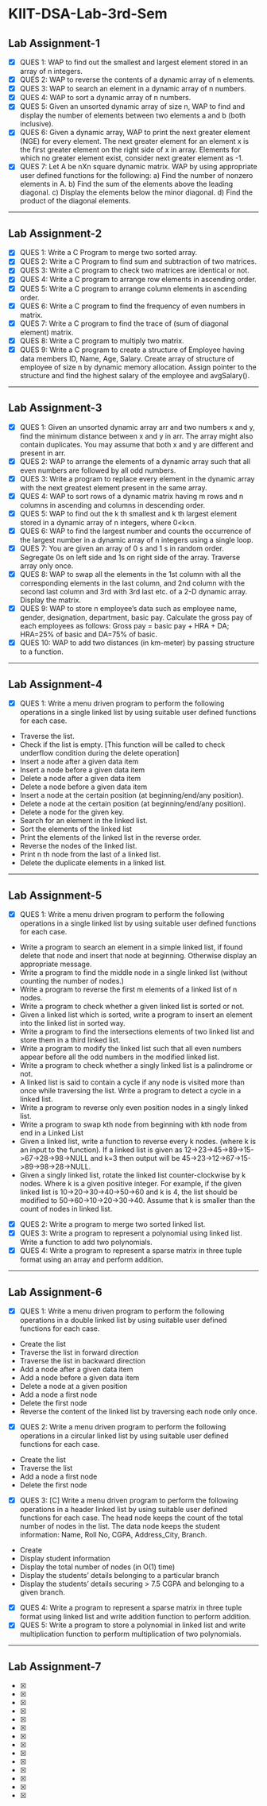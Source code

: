 # KIIT-DSA-Lab-3rd-Sem

## Lab Assignment-1

- [x] QUES 1: WAP to find out the smallest and largest element stored in an array of n integers.
- [x] QUES 2: WAP to reverse the contents of a dynamic array of n elements.
- [x] QUES 3: WAP to search an element in a dynamic array of n numbers.
- [x] QUES 4: WAP to sort a dynamic array of n numbers. 
- [x] QUES 5: Given an unsorted dynamic array of size n, WAP to find and display the number of elements between two elements a and b (both inclusive).
- [x] QUES 6: Given a dynamic array, WAP to print the next greater element (NGE) for every element. The next greater element for an element x is the first greater element on the right side of x in array. Elements for which no greater element exist, consider next greater element as -1.
- [x] QUES 7: Let A be nXn square dynamic matrix. WAP by using appropriate user defined functions for the following: a) Find the number of nonzero elements in A. b) Find the sum of the elements above the leading diagonal. c) Display the elements below the minor diagonal. d) Find the product of the diagonal elements.

---

## Lab Assignment-2

- [x] QUES 1: Write a C Program to merge two sorted array. 
- [x] QUES 2: Write a C Program to find sum and subtraction of two matrices.
- [x] QUES 3: Write a C program to check two matrices are identical or not. 
- [x] QUES 4: Write a C program to arrange row elements in ascending order. 
- [x] QUES 5: Write a C program to arrange column elements in ascending order. 
- [x] QUES 6: Write a C program to find the frequency of even numbers in matrix. 
- [x] QUES 7: Write a C program to find the trace of (sum of diagonal element) matrix. 
- [x] QUES 8: Write a C program to multiply two matrix. 
- [x] QUES 9: Write a C program to create a structure of Employee having data members ID, Name, Age, Salary. Create array of structure of employee of size n by dynamic memory allocation. Assign pointer to the structure and find the highest salary of the employee and avgSalary(). 

---

## Lab Assignment-3

- [x] QUES 1: Given an unsorted dynamic array arr and two numbers x and y, find the minimum distance between x and y in arr. The array might also contain duplicates. You may assume that both x and y are different and present in arr. 
- [x] QUES 2: WAP to arrange the elements of a dynamic array such that all even numbers are followed by all odd numbers. 
- [x] QUES 3: Write a program to replace every element in the dynamic array with the next greatest element present in the same array. 
- [x] QUES 4: WAP to sort rows of a dynamic matrix having m rows and n columns in ascending and columns in descending order. 
- [x] QUES 5: WAP to find out the k th smallest and k th largest element stored in a dynamic array of n integers, where 0<k<n. 
- [x] QUES 6: WAP to find the largest number and counts the occurrence of the largest number in a dynamic array of n integers using a single loop. 
- [x] QUES 7: You are given an array of 0 s and 1 s in random order. Segregate 0s on left side and 1s on right side of the array. Traverse array only once. 
- [x] QUES 8: WAP to swap all the elements in the 1st column with all the corresponding elements in the last column, and 2nd column with the second last column and 3rd with 3rd last etc. of a 2-D dynamic array. Display the matrix. 
- [x] QUES 9: WAP to store n employee’s data such as employee name, gender, designation, department, basic pay. Calculate the gross pay of each employees as follows: Gross pay = basic pay + HRA + DA; HRA=25% of basic and DA=75% of basic. 
- [x] QUES 10: WAP to add two distances (in km-meter) by passing structure to a function. 

---

## Lab Assignment-4

- [x] QUES 1: Write a menu driven program to perform the following operations in a single linked list by using suitable user defined functions for each case.
- Traverse the list.
- Check if the list is empty. [This function will be called to check underflow condition during the delete operation]
- Insert a node after a given data item
- Insert a node before a given data item
- Delete a node after a given data item
- Delete a node before a given data item
- Insert a node at the certain position (at beginning/end/any position).
- Delete a node at the certain position (at beginning/end/any position).
- Delete a node for the given key.
- Search for an element in the linked list.
- Sort the elements of the linked list
- Print the elements of the linked list in the reverse order.
- Reverse the nodes of the linked list.
- Print n th node from the last of a linked list.
- Delete the duplicate elements in a linked list. 

---

## Lab Assignment-5

- [x] QUES 1: Write a menu driven program to perform the following operations in a single linked list by using suitable user defined functions for each case. 
- Write a program to search an element in a simple linked list, if found delete that node and insert that node at beginning. Otherwise display an appropriate message.
- Write a program to find the middle node in a single linked list (without counting the number of nodes.)
- Write a program to reverse the first m elements of a linked list of n nodes.
- Write a program to check whether a given linked list is sorted or not.
- Given a linked list which is sorted, write a program to insert an element into the linked list in sorted way.
- Write a program to find the intersections elements of two linked list and store them in a third linked list.
- Write a program to modify the linked list such that all even numbers appear before all the odd numbers in the modified linked list.
- Write a program to check whether a singly linked list is a palindrome or not.
- A linked list is said to contain a cycle if any node is visited more than once while traversing the list. Write a program to detect a cycle in a linked list.
- Write a program to reverse only even position nodes in a singly linked list.
- Write a program to swap kth node from beginning with kth node from end in a Linked List
- Given a linked list, write a function to reverse every k nodes. (where k is an input to the function). If a linked list is given as 12->23->45->89->15->67->28->98->NULL and k=3 then output will be 45->23->12->67->15->89->98->28->NULL.
- Given a singly linked list, rotate the linked list counter-clockwise by k nodes. Where k is a given positive integer. For example, if the given linked list is 10->20->30->40->50->60 and k is 4, the list should be modified to 50->60->10->20->30->40. Assume that k is smaller than the count of nodes in linked list. 
- [x] QUES 2: Write a program to merge two sorted linked list.
- [x] QUES 3: Write a program to represent a polynomial using linked list. Write a function to add two polynomials. 
- [x] QUES 4: Write a program to represent a sparse matrix in three tuple format using an array and perform addition. 

---

## Lab Assignment-6

- [x] QUES 1: Write a menu driven program to perform the following operations in a double linked list by using suitable user defined functions for each case.
- Create the list
- Traverse the list in forward direction
- Traverse the list in backward direction
- Add a node after a given data item
- Add a node before a given data item
- Delete a node at a given position
- Add a node a first node
- Delete the first node
- Reverse the content of the linked list by traversing each node only once.
- [x] QUES 2: Write a menu driven program to perform the following operations in a circular linked list by using suitable user defined functions for each case.
- Create the list
- Traverse the list
- Add a node a first node
- Delete the first node 
- [x] QUES 3: [C] Write a menu driven program to perform the following operations in a header linked list by using suitable user defined functions for each case. The head node keeps the count of the total number of nodes in the list. The data node keeps the student information: Name, Roll No, CGPA, Address_City, Branch.
- Create
- Display student information
- Display the total number of nodes (in O(1) time)
- Display the students’ details belonging to a particular branch
- Display the students’ details securing &gt; 7.5 CGPA and belonging to a given branch. 
- [x] QUES 4: Write a program to represent a sparse matrix in three tuple format using linked list and write addition function to perform addition. 
- [x] QUES 5: Write a program to store a polynomial in linked list and write multiplication function to perform multiplication of two polynomials. 

---

## Lab Assignment-7

- [x] 
- [x]
- [x] 
- [x]
- [x] 
- [x]
- [x] 
- [x]
- [x] 
- [x]
- [x] 
- [x]
- [x] 
- [x]